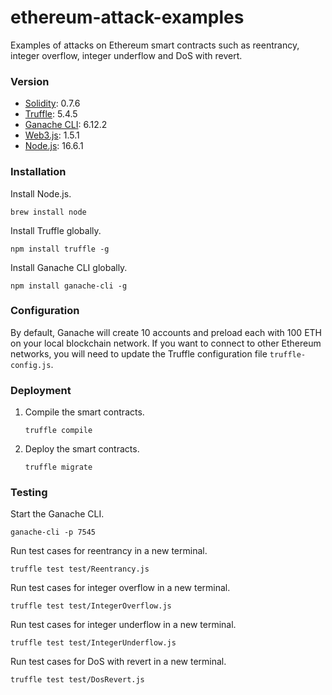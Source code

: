 # ethereum-attack-examples
Examples of attacks on Ethereum smart contracts such as reentrancy, integer overflow, integer underflow and DoS with revert.

### Version
- [Solidity](https://solidity.readthedocs.io/): 0.7.6
- [Truffle](https://www.trufflesuite.com/): 5.4.5
- [Ganache CLI](https://github.com/trufflesuite/ganache-cli): 6.12.2
- [Web3.js](https://web3js.readthedocs.io/): 1.5.1
- [Node.js](https://nodejs.org/en/): 16.6.1

### Installation
Install Node.js.
```
brew install node
```

Install Truffle globally.
```
npm install truffle -g
```

Install Ganache CLI globally.
```
npm install ganache-cli -g
```

### Configuration
By default, Ganache will create 10 accounts and preload each with 100 ETH on your local blockchain network. If you want to connect to other Ethereum networks, you will need to update the Truffle configuration file `truffle-config.js`.

### Deployment
1. Compile the smart contracts.
    ```
    truffle compile
    ```

2. Deploy the smart contracts.
    ```
    truffle migrate
    ```

### Testing
Start the Ganache CLI.
```
ganache-cli -p 7545
```

Run test cases for reentrancy in a new terminal.
```
truffle test test/Reentrancy.js
```

Run test cases for integer overflow in a new terminal.
```
truffle test test/IntegerOverflow.js
```

Run test cases for integer underflow in a new terminal.
```
truffle test test/IntegerUnderflow.js
```

Run test cases for DoS with revert in a new terminal.
```
truffle test test/DosRevert.js
```